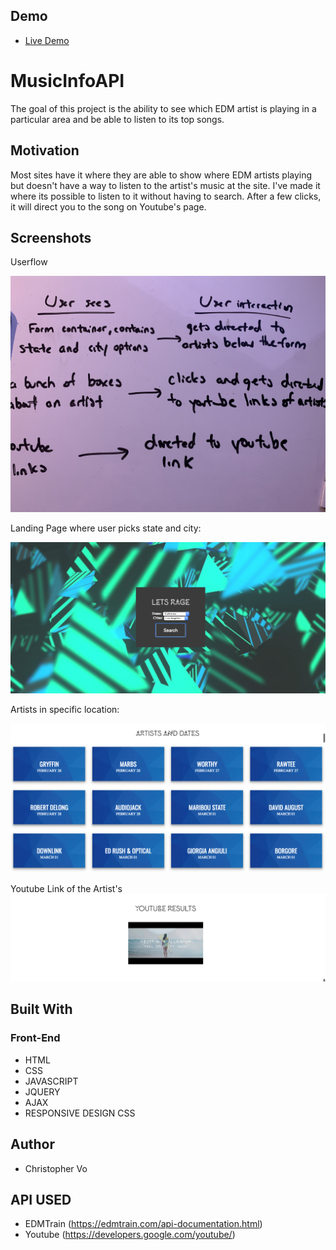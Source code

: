 ## Demo

- [Live Demo](https://wannab3d3v3lop3r.github.io/musicInfoAPI/)

# MusicInfoAPI

The goal of this project is the ability to see which EDM artist is playing in a particular area
and be able to listen to its top songs.

## Motivation

Most sites have it where they are able to show where EDM artists playing but doesn't have a way to listen 
to the artist's music at the site. I've made it where its possible to listen to it without having to search. 
After a few clicks, it will direct you to the song on Youtube's page.

## Screenshots

Userflow

![userflow](screenshots/userflow.jpg)

Landing Page where user picks state and city:

![login screen](screenshots/mainPage.png)

Artists in specific location:

![about](screenshots/listOfArtists.png)

Youtube Link of the Artist's
![recommendations](screenshots/song.png)

## Built With

### Front-End
* HTML
* CSS
* JAVASCRIPT
* JQUERY
* AJAX
* RESPONSIVE DESIGN CSS

## Author

* Christopher Vo

## API USED

- EDMTrain (https://edmtrain.com/api-documentation.html)
- Youtube (https://developers.google.com/youtube/)



